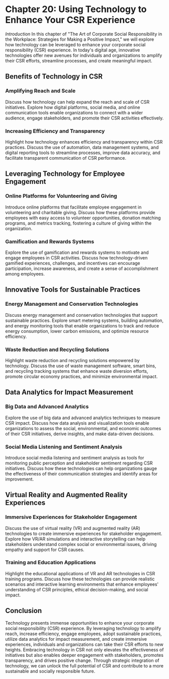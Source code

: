 Chapter 20: Using Technology to Enhance Your CSR Experience
===========================================================

*Introduction* In this chapter of "The Art of Corporate Social Responsibility in the Workplace: Strategies for Making a Positive Impact," we will explore how technology can be leveraged to enhance your corporate social responsibility (CSR) experience. In today's digital age, innovative technologies offer new avenues for individuals and organizations to amplify their CSR efforts, streamline processes, and create meaningful impact.

Benefits of Technology in CSR
-----------------------------

### Amplifying Reach and Scale

Discuss how technology can help expand the reach and scale of CSR initiatives. Explore how digital platforms, social media, and online communication tools enable organizations to connect with a wider audience, engage stakeholders, and promote their CSR activities effectively.

### Increasing Efficiency and Transparency

Highlight how technology enhances efficiency and transparency within CSR practices. Discuss the use of automation, data management systems, and digital reporting tools to streamline processes, improve data accuracy, and facilitate transparent communication of CSR performance.

Leveraging Technology for Employee Engagement
---------------------------------------------

### Online Platforms for Volunteering and Giving

Introduce online platforms that facilitate employee engagement in volunteering and charitable giving. Discuss how these platforms provide employees with easy access to volunteer opportunities, donation matching programs, and metrics tracking, fostering a culture of giving within the organization.

### Gamification and Rewards Systems

Explore the use of gamification and rewards systems to motivate and engage employees in CSR activities. Discuss how technology-driven gamified experiences, challenges, and incentives can encourage participation, increase awareness, and create a sense of accomplishment among employees.

Innovative Tools for Sustainable Practices
------------------------------------------

### Energy Management and Conservation Technologies

Discuss energy management and conservation technologies that support sustainable practices. Explore smart metering systems, building automation, and energy monitoring tools that enable organizations to track and reduce energy consumption, lower carbon emissions, and optimize resource efficiency.

### Waste Reduction and Recycling Solutions

Highlight waste reduction and recycling solutions empowered by technology. Discuss the use of waste management software, smart bins, and recycling tracking systems that enhance waste diversion efforts, promote circular economy practices, and minimize environmental impact.

Data Analytics for Impact Measurement
-------------------------------------

### Big Data and Advanced Analytics

Explore the use of big data and advanced analytics techniques to measure CSR impact. Discuss how data analysis and visualization tools enable organizations to assess the social, environmental, and economic outcomes of their CSR initiatives, derive insights, and make data-driven decisions.

### Social Media Listening and Sentiment Analysis

Introduce social media listening and sentiment analysis as tools for monitoring public perception and stakeholder sentiment regarding CSR initiatives. Discuss how these technologies can help organizations gauge the effectiveness of their communication strategies and identify areas for improvement.

Virtual Reality and Augmented Reality Experiences
-------------------------------------------------

### Immersive Experiences for Stakeholder Engagement

Discuss the use of virtual reality (VR) and augmented reality (AR) technologies to create immersive experiences for stakeholder engagement. Explore how VR/AR simulations and interactive storytelling can help stakeholders understand complex social or environmental issues, driving empathy and support for CSR causes.

### Training and Education Applications

Highlight the educational applications of VR and AR technologies in CSR training programs. Discuss how these technologies can provide realistic scenarios and interactive learning environments that enhance employees' understanding of CSR principles, ethical decision-making, and social impact.

Conclusion
----------

Technology presents immense opportunities to enhance your corporate social responsibility (CSR) experience. By leveraging technology to amplify reach, increase efficiency, engage employees, adopt sustainable practices, utilize data analytics for impact measurement, and create immersive experiences, individuals and organizations can take their CSR efforts to new heights. Embracing technology in CSR not only elevates the effectiveness of initiatives but also enables deeper engagement with stakeholders, promotes transparency, and drives positive change. Through strategic integration of technology, we can unlock the full potential of CSR and contribute to a more sustainable and socially responsible future.
